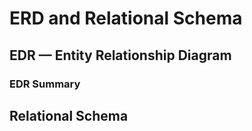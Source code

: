# ERD and Relational Schema

## EDR &mdash; Entity Relationship Diagram

### EDR Summary

## Relational Schema
